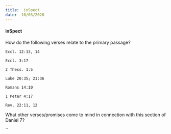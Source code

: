 ```yaml
---
title:  inSpect
date:  10/03/2020
---
```


#### inSpect

How do the following verses relate to the primary passage?

`Eccl. 12:13, 14`

`Eccl. 3:17`

`2 Thess. 1:5`

`Luke 20:35; 21:36`

`Romans 14:10`

`1 Peter 4:17`

`Rev. 22:11, 12`

What other verses/promises come to mind in connection with this section of Daniel 7?

``